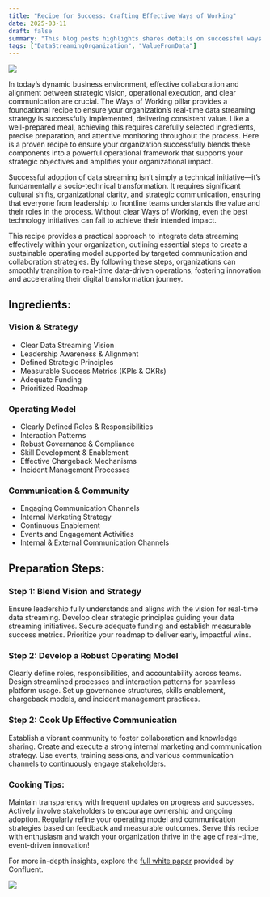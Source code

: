 ```yaml
---
title: "Recipe for Success: Crafting Effective Ways of Working"
date: 2025-03-11
draft: false
summary: "This blog posts highlights shares details on successful ways of working, one of the key pillars of the Data Streaming Organization-Framework"
tags: ["DataStreamingOrganization", "ValueFromData"]
---
```

![](/images/blog/ways_of_working.jpg)

In today’s dynamic business environment, effective collaboration and alignment between strategic vision, operational execution, and clear communication are crucial. The Ways of Working pillar provides a foundational recipe to ensure your organization’s real-time data streaming strategy is successfully implemented, delivering consistent value. Like a well-prepared meal, achieving this requires carefully selected ingredients, precise preparation, and attentive monitoring throughout the process. Here is a proven recipe to ensure your organization successfully blends these components into a powerful operational framework that supports your strategic objectives and amplifies your organizational impact.

Successful adoption of data streaming isn’t simply a technical initiative—it’s fundamentally a socio-technical transformation. It requires significant cultural shifts, organizational clarity, and strategic communication, ensuring that everyone from leadership to frontline teams understands the value and their roles in the process. Without clear Ways of Working, even the best technology initiatives can fail to achieve their intended impact.

This recipe provides a practical approach to integrate data streaming effectively within your organization, outlining essential steps to create a sustainable operating model supported by targeted communication and collaboration strategies. By following these steps, organizations can smoothly transition to real-time data-driven operations, fostering innovation and accelerating their digital transformation journey.

## Ingredients:

### Vision & Strategy
- Clear Data Streaming Vision
- Leadership Awareness & Alignment
- Defined Strategic Principles
- Measurable Success Metrics (KPIs & OKRs)
- Adequate Funding
- Prioritized Roadmap

### Operating Model
- Clearly Defined Roles & Responsibilities
- Interaction Patterns
- Robust Governance & Compliance
- Skill Development & Enablement
- Effective Chargeback Mechanisms
- Incident Management Processes

### Communication & Community
- Engaging Communication Channels
- Internal Marketing Strategy
- Continuous Enablement
- Events and Engagement Activities
- Internal & External Communication Channels

## Preparation Steps:

### Step 1: Blend Vision and Strategy

Ensure leadership fully understands and aligns with the vision for real-time data streaming.
Develop clear strategic principles guiding your data streaming initiatives.
Secure adequate funding and establish measurable success metrics.
Prioritize your roadmap to deliver early, impactful wins.

### Step 2: Develop a Robust Operating Model

Clearly define roles, responsibilities, and accountability across teams.
Design streamlined processes and interaction patterns for seamless platform usage.
Set up governance structures, skills enablement, chargeback models, and incident management practices.

### Step 2: Cook Up Effective Communication

Establish a vibrant community to foster collaboration and knowledge sharing.
Create and execute a strong internal marketing and communication strategy.
Use events, training sessions, and various communication channels to continuously engage stakeholders.

### Cooking Tips:

Maintain transparency with frequent updates on progress and successes.
Actively involve stakeholders to encourage ownership and ongoing adoption.
Regularly refine your operating model and communication strategies based on feedback and measurable outcomes.
Serve this recipe with enthusiasm and watch your organization thrive in the age of real-time, event-driven innovation!

For more in-depth insights, explore the [full white paper](https://assets.confluent.io/m/7885c703c66ba3dc/original/20240730-WP-The_Data_Streaming_Organization.pdf) provided by Confluent.

[![](/images/blog/DSO_Whitepaper.png)](https://assets.confluent.io/m/7885c703c66ba3dc/original/20240730-WP-The_Data_Streaming_Organization.pdf)